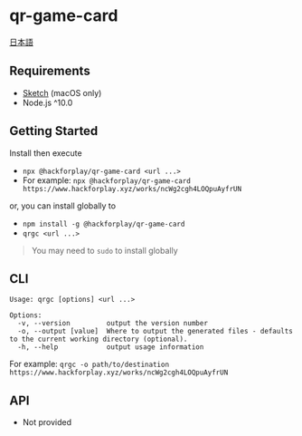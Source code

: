 # qr-game-card

[日本語](https://github.com/hackforplay/qr-game-card/blob/master/README_ja.md)

## Requirements

- [Sketch](https://www.sketch.com/) (macOS only)
- Node.js ^10.0

## Getting Started

Install then execute

- `npx @hackforplay/qr-game-card <url ...>`
- For example: `npx @hackforplay/qr-game-card https://www.hackforplay.xyz/works/ncWg2cgh4LOQpuAyfrUN`

or, you can install globally to

- `npm install -g @hackforplay/qr-game-card`
- `qrgc <url ...>`

> You may need to `sudo` to install globally

## CLI

```
Usage: qrgc [options] <url ...>

Options:
  -v, --version         output the version number
  -o, --output [value]  Where to output the generated files - defaults to the current working directory (optional).
  -h, --help            output usage information
```

For example: `qrgc -o path/to/destination https://www.hackforplay.xyz/works/ncWg2cgh4LOQpuAyfrUN`

## API

- Not provided
